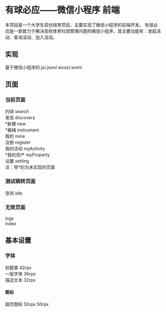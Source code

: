 # 有球必应——微信小程序 前端
  本项目是一个大学生双创培育项目，主要实现了微信小程序的前端开发。
  有球必应是一款致力于解决高校体育社团管理问题的微信小程序，其主要功能有：发起活动、查询活动、加入活动。
  
## 实现
  基于微信小程序的.js/.json/.wxss/.wxml

## 页面
### 当前页面
约球 search  
发现 discovery  
*新建 new  
*器械 instrument  
我的 mine  
注册 register  
我的活动 myActivity  
*我的资产 myProperty  
设置 setting  
注：带\*的为未实现的页面
### 测试跳转页面
空闲 idle
### 无效页面
logs  
index

## 基本设置
### 字体
标题类 42rpx  
一般字体 36rpx  
描述文本 32rpx
#### 图标
跳页图标 50rpx 50rpx
